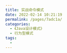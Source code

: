 ```yaml
---
title: 实战命令模式
date: 2022-02-14 10:21:19
permalink: /pages/7adc1a/
categories:
  - 《Java设计模式》
  - 行为型模式
tags:
  - 
---
```

